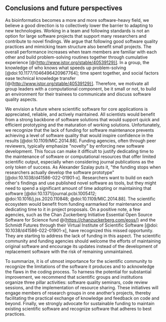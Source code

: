 ## Conclusions and future perspectives ##

As bioinformatics becomes a more and more software-heavy field, we believe a good direction is to collectively lower the barrier to adapting to new technologies.
Working in a team and following standards is not an option for large software projects that support many researchers and contribute to novel findings.
We argue that following good software quality practices and mimicking team structure also benefit small projects.
The overall performance increases when team members are familiar with each other and build problem-solving routines together through cumulative experience [@{http://www.jstor.org/stable/40539129}].
In a group, the knowledge of who knows what speeds up problem-solving [@doi:10.1177/1046496420967764]; time spent together, and social factors ease technical knowledge transfer [@{http://www.jstor.org/stable/40539129}].
Therefore, we motivate all group leaders with a computational component, be it small or not, to build an environment for their trainees to communicate and discuss software quality aspects.

We envision a future where scientific software for core applications is appreciated, reliable, and actively maintained.
All scientists would benefit from a strong backbone of software solutions that would support quick and efficient prototyping and the maturation of working solutions.
Unfortunately, we recognize that the lack of funding for software maintenance prevents achieving a level of software quality that would inspire confidence in the results [@doi:10.1109/MIC.2014.88].
Funding agencies, often through peer reviewers, typically emphasize "novelty" by enforcing new software development. This focus can make it difficult to justify dedicating time to the maintenance of software or computational resources that offer limited scientific output, especially when considering journal publications as the only token of success.
As Alexander Szalay puts it, "the funding stops when researchers actually develop the software prototype" [@doi:10.1038/d41586-022-01901-x].
Researchers want to build on each other's findings and use published novel software as tools, but they might need to spend a significant amount of time adopting or maintaining that software [@doi:10.1371/journal.pcbi.1005412; @doi:10.1016/j.jss.2020.110848; @doi:10.1109/MIC.2014.88].
The scientific ecosystem would benefit from funding earmarked for maintenance and dedicating time to it in project proposals.
On a positive note, a few agencies, such as the Chan Zuckerberg Initiative Essential Open Source Software for Science fund @{https://chanzuckerberg.com/eoss/} and the Schmidt Futures through their Virtual Institute of Scientific Software [@doi: 10.1038/d41586-022-01901-x], have recognized this missed opportunity. They are starting to address the lack of funding in this aspect.
The scientific community and funding agencies should welcome the efforts of maintaining original software and encourage its updates instead of the development of replacement software with the risk of remaining unmaintained.

To summarize, it is of utmost importance for the scientific community to recognize the limitations of the software it produces and to acknowledge the flaws in the coding process.
To harness the potential for substantial improvement, we recommend that scientific groups and institutions organize three pillar activities: software quality seminars, code review sessions, and the implementation of resource sharing. These initiatives will engage members of research groups in one another’s projects, thereby facilitating the practical exchange of knowledge and feedback on code and beyond.
Finally, we strongly advocate for sustainable funding to maintain existing scientific software and recognize software that adheres to best practices.